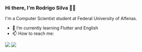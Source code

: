 ### Hi there, I'm Rodrigo Silva 👋👋


I'm a Computer Scientist student at Federal University of Alfenas.

- 🌱 I’m currently learning Flutter and English
- 📫 How to reach me:
<div>
<a href = "mailto:rodrigosilvarodrigues26@gmail.com"><img src="https://img.shields.io/badge/Gmail-D14836?style=for-the-badge&logo=gmail&logoColor=white" target="_blank"></a>
<a href="https://www.linkedin.com/in/rodrigo-silva26/" target="_blank"><img src="https://img.shields.io/badge/-LinkedIn-%230077B5?style=for-the-badge&logo=linkedin&logoColor=white" target="_blank"></a>   
</div>

